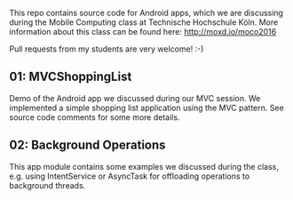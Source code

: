 This repo contains source code for Android apps, which we are discussing during the Mobile Computing class at Technische Hochschule Köln. More information about this class can be found here: http://moxd.io/moco2016

Pull requests from my students are very welcome! :-)

## 01: MVCShoppingList
Demo of the Android app we discussed during our MVC session. We implemented a simple shopping list application using the MVC pattern. See source code comments for some more details.

## 02: Background Operations
This app module contains some examples we discussed during the class, e.g. using IntentService or AsyncTask for offloading operations to background threads.

